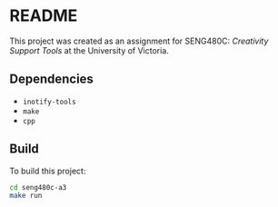 # README
This project was created as an assignment for SENG480C: *Creativity Support Tools* at the University of Victoria.

## Dependencies
- `inotify-tools`
- `make`
- `cpp`

## Build
To build this project:
```sh
cd seng480c-a3
make run
```
